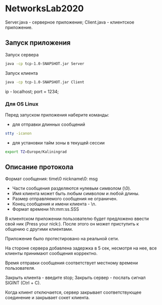 # NetworksLab2020
Server.java - серверное приложение; Client.java - клиентское приложение.

## Запуск приложения

Запуск сервера

```bash
java -cp tcp-1.0-SNAPSHOT.jar Server
```

Запуск клиента

```bash
java -cp tcp-1.0-SNAPSHOT.jar Client
```
ip - localhost;
port = 1234;

### Для  OS Linux
Перед запуском приложения наберите команды:
* для отправки длинных сообщений

```bash
stty -icanon
```
* для установки тайм зоны в текущей сессии

```bash 
export TZ=Europe/Kaliningrad
```
## Описание протокола
Формат сообщения: time\0 nickname\0: msg

* Части сообщения разделяются нулевым символом (\0).
* Имя клиента может быть любым символом и любой длины.
* Размер отправляемого сообщения не ограничен.
* Конец сообщения и имени клиента - \n.
* Формат времени hh:mm:ss.SSS

В клиентском приложении пользователю будет предложено ввести свой ник (Press your nick:). После этого он может приступить к общению с другими клиентами.

Приложение было протестировано на реальной сети.

На стороне сервера добавлена задержка в 5 сек, несмотря на нее, все клиенты принимают сообщения корректно.

Время отправки сообщения соответствует местному времени пользователя.

Закрыть клиента - введите stop; Закрыть сервер - послать сигнал SIGINT (Ctrl + C).

Когда клиент отключается, сервер закрывает соответствующее соединение и закрывает сокет клиента.
